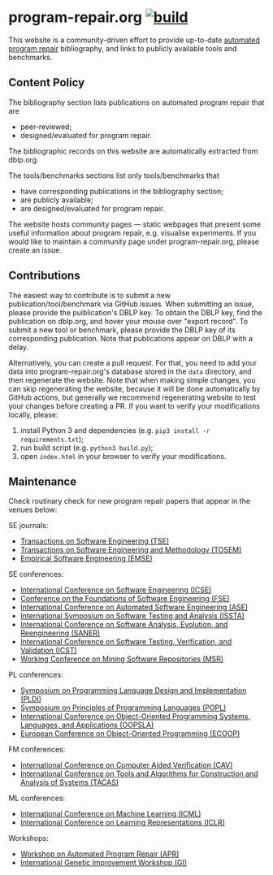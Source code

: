 # program-repair.org [![build](https://github.com/program-repair/program-repair.github.io/actions/workflows/build.yml/badge.svg)](https://github.com/program-repair/program-repair.github.io/actions/workflows/build.yml)

This website is a community-driven effort to provide up-to-date [automated program repair](https://en.wikipedia.org/wiki/Automatic_bug_fixing) bibliography, and links to publicly available tools and benchmarks.

## Content Policy ##

The bibliography section lists publications on automated program repair that are

* peer-reviewed;
* designed/evaluated for program repair.

The bibliographic records on this website are automatically extracted from dblp.org.

The tools/benchmarks sections list only tools/benchmarks that

* have corresponding publications in the bibliography section;
* are publicly available;
* are designed/evaluated for program repair.

The website hosts community pages &mdash; static webpages that present some useful information about program repair, e.g. visualise experiments. If you would like to maintain a community page under program-repair.org, please create an issue.

## Contributions ##

The easiest way to contribute is to submit a new publication/tool/benchmark via GitHub issues. When submitting an issue, please provide the puiblication's DBLP key. To obtain the DBLP key, find the publication on dblp.org, and hover your mouse over "export record". To submit a new tool or benchmark, please provide the DBLP key of its corresponding publication. Note that publications appear on DBLP with a delay. 

Alternatively, you can create a pull request. For that, you need to add your data into program-repair.org's database stored in the `data` directory, and then regenerate the website. Note that when making simple changes, you can skip regenerating the website, because it will be done automatically by GitHub actions, but generally we recommend regenerating website to test your changes before creating a PR. If you want to verify your modifications locally, please:

1. install Python 3 and dependencies (e.g. `pip3 install -r requirements.txt`);
2. run build script (e.g. `python3 build.py`);
3. open `index.html` in your browser to verify your modifications.

## Maintenance ##

Check routinary check for new program repair papers that appear in the venues below:

SE journals:

* [Transactions on Software Engineering (TSE)](https://dblp.uni-trier.de/db/journals/tse/index.html)
* [Transactions on Software Engineering and Methodology (TOSEM)](https://dblp.uni-trier.de/db/journals/tosem/index.html)
* [Empirical Software Engineering (EMSE)](https://dblp.uni-trier.de/db/journals/ese/index.html)

SE conferences:

* [International Conference on Software Engineering (ICSE)](https://dblp.uni-trier.de/db/conf/icse/index.html)
* [Conference on the Foundations of Software Engineering (FSE)](https://dblp.uni-trier.de/db/conf/sigsoft/index.html)
* [International Conference on Automated Software Engineering (ASE)](https://dblp.uni-trier.de/db/conf/kbse/index.html)
* [International Symposium on Software Testing and Analysis (ISSTA)](https://dblp.uni-trier.de/db/conf/issta/index.html)
* [International Conference on Software Analysis, Evolution, and Reengineering (SANER)](https://dblp.uni-trier.de/db/conf/wcre/index.html)
* [International Conference on Software Testing, Verification, and Validation (ICST)](https://dblp.uni-trier.de/db/conf/icst/index.html)
* [Working Conference on Mining Software Repositories (MSR)](https://dblp.uni-trier.de/db/conf/msr/index.html)


PL conferences:

* [Symposium on Programming Language Design and Implementation (PLDI)](https://dblp.uni-trier.de/db/conf/pldi/index.html)
* [Symposium on Principles of Programming Languages (POPL)](https://dblp.uni-trier.de/db/conf/popl/index.html)
* [International Conference on Object-Oriented Programming Systems, Languages, and Applications (OOPSLA)](https://dblp.org/db/conf/oopsla/index.html)
* [European Conference on Object-Oriented Programming (ECOOP)](https://dblp.org/db/conf/ecoop/index.html)

FM conferences:

* [International Conference on Computer Aided Verification (CAV)](https://dblp.org/db/conf/cav/index.html)
* [International Conference on Tools and Algorithms for Construction and Analysis of Systems (TACAS)](https://dblp.org/db/conf/tacas/index.html)

ML conferences:

* [International Conference on Machine Learning (ICML)](https://dblp.org/db/conf/icml/index.html)
* [International Conference on Learning Representations (ICLR)](https://dblp.org/db/conf/iclr/index.html)

Workshops:

* [Workshop on Automated Program Repair (APR)](https://dblp.org/db/conf/icse-apr/index.html)
* [International Genetic Improvement Workshop (GI)](https://dblp.org/db/conf/gi-ws/index.html)
